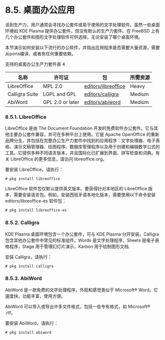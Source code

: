 # 8.5. 桌面办公应用

谈到生产力，用户通常会寻找办公套件或易于使用的文字处理软件。虽然一些桌面环境如 KDE Plasma 提供办公套件，但没有默认的生产力套件。在 FreeBSD 上有几个办公套件和图形文字处理软件可供选择，无论安装了哪个桌面环境。

本节演示如何安装以下流行的办公软件，并指出应用程序是否需要大量资源，需要从ports编译，或者有任何重要依赖。

支持的桌面办公生产力套件表 4

| 名称          | 许可证             | 包 | 所需资源 |
| --------------------------------------------| ---------| ---------| ------------------|
|LibreOffice|MPL 2.0|[editors/libreoffice](https://cgit.freebsd.org/ports/tree/editors/libreoffice/)|Heavy|
|Calligra Suite|LGPL and GPL|[editors/calligra](https://cgit.freebsd.org/ports/tree/editors/calligra/)|Medium|
|AbiWord|GPL 2.0 or later|[editors/abiword](https://cgit.freebsd.org/ports/tree/editors/abiword/)|Medium|


### 8.5.1. LibreOffice

LibreOffice 是由 The Document Foundation 开发的免费软件办公套件。它与其他主要办公套件兼容，并可在多种平台上使用。它是 Apache OpenOffice 的重新品牌分支，并包括在完整办公生产力套件中找到的应用程序：文字处理器、电子表格、演示文稿管理器、绘图程序、数据库管理程序以及用于创建和编辑数学公式的工具。它提供多种不同语言版本，并且国际化已扩展到界面、拼写检查和词典。有关 LibreOffice 的更多信息，请访问 libreoffice.org。

要安装 LibreOffice，请执行：

```
# pkg install libreoffice
```

LibreOffice 软件包仅默认提供英文版本。要获得针对本地区的 LibreOffice 版本，需要安装语言包。例如，安装西班牙语本地化版本，需要使用以下命令安装 editors/libreoffice-es 软件包：

```
# pkg install libreoffice-es
```

### 8.5.2. Calligra

KDE Plasma 桌面环境包含一个办公套件，可与 KDE Plasma 分开安装。Calligra 包含其他办公套件中常见的标准组件。Words 是文字处理程序，Sheets 是电子表格程序，Stage 用于管理幻灯片演示，Karbon 用于绘制图形文档.

安装 Calligra，请执行：

```
# pkg install calligra
```

### 8.5.3. AbiWord

AbiWord 是一款免费的文字处理程序，外观和感觉类似于 Microsoft® Word。它速度快，功能丰富，使用方便。

AbiWord 可以导入或导出许多文件格式，包括一些专有格式，如 Microsoft® .rtf。

要安装 AbiWord，请执行：

```
# pkg install abiword
```
